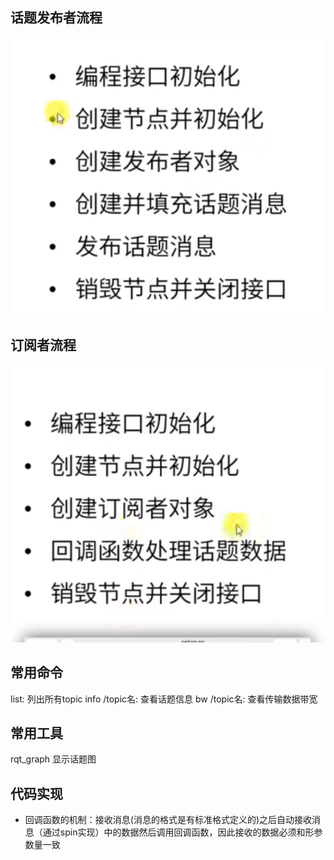 ## 话题发布者流程
![](./pic/topic1.png)

## 订阅者流程
![](./pic/topic2.png)

## 常用命令
list: 列出所有topic
info /topic名: 查看话题信息
bw /topic名: 查看传输数据带宽


## 常用工具
rqt_graph 显示话题图

## 代码实现
- 回调函数的机制：接收消息(消息的格式是有标准格式定义的)之后自动接收消息（通过spin实现）中的数据然后调用回调函数，因此接收的数据必须和形参数量一致
